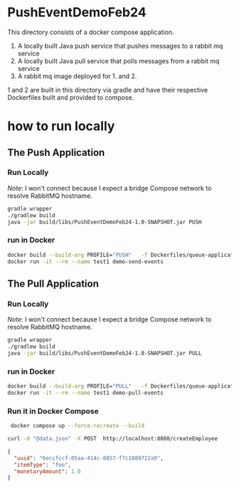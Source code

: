 # PushEventDemoFeb24

This directory consists of a docker compose application.

1) A locally built Java push service that pushes messages to a rabbit mq service
2) A locally built Java pull service that polls messages from a rabbit mq service
3) A rabbit mq image deployed for 1. and 2.

1 and 2 are built in this directory via gradle and have their respective Dockerfiles built and provided to compose.

# how to run locally

## The Push Application

### Run Locally

_Note_: I won't connect because I expect a bridge Compose network to resolve RabbitMQ hostname.

```bash
gradle wrapper
./gradlew build
java -jar build/libs/PushEventDemoFeb24-1.0-SNAPSHOT.jar PUSH
```

### run in Docker

```bash
docker build --build-arg PROFILE="PUSH"   -f Dockerfiles/queue-application/Dockerfile  --no-cache --progress plain -t demo-send-events .
docker run -it --rm --name test1 demo-send-events  
```

## The Pull Application

### Run Locally

_Note_: I won't connect because I expect a bridge Compose network to resolve RabbitMQ hostname.

```bash
gradle wrapper
./gradlew build
java -jar build/libs/PushEventDemoFeb24-1.0-SNAPSHOT.jar PULL
```

### run in Docker

```bash
docker build --build-arg PROFILE="PULL"   -f Dockerfiles/queue-application/Dockerfile  --no-cache --progress plain -t demo-send-events .
docker run -it --rm --name test1 demo-pull-events 
```

### Run it in Docker Compose

```bash
 docker compose up --force-recreate --build
```

```bash
curl -d "@data.json" -X POST  http://localhost:8080/createEmployee
```

```json
{
  "uuid": "6eccfccf-05aa-414c-8857-f7c1889722a9",
  "itemType": "foo",
  "monetaryAmount": 1.0
}
```

